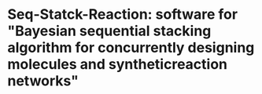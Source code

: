 # Seq-Statck-Reaction: software for "Bayesian sequential stacking algorithm for concurrently designing molecules and syntheticreaction networks"
